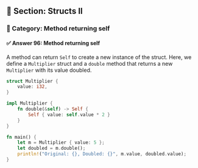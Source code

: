 ## 📘 Section: Structs II  
### 🔹 Category: Method returning self  
#### ✅ Answer 96: Method returning self

A method can return `Self` to create a new instance of the struct. Here, we define a `Multiplier` struct and a `double` method that returns a new `Multiplier` with its value doubled.

```rust
struct Multiplier {
    value: i32,
}

impl Multiplier {
    fn double(&self) -> Self {
        Self { value: self.value * 2 }
    }
}

fn main() {
    let m = Multiplier { value: 5 };
    let doubled = m.double();
    println!("Original: {}, Doubled: {}", m.value, doubled.value);
}
```
